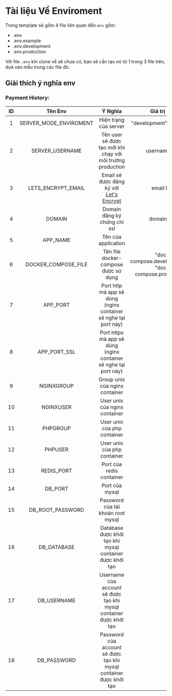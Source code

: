 # Tài liệu Về Enviroment

Trong template sẽ gồm 4 file liên quan đến `env` gồm:

-   .env
-   .env.example
-   .env.development
-   .env.production

Với file `.env` khi clone về sẽ chưa có, bạn sẽ cần tạo nó từ 1 trong 3 file trên, dựa vào mẫu trong các file đó.

## Giải thích ý nghĩa env

### Payment History:

| ID  |        Tên Env         |                               Ý Nghĩa                               |                           Giá trị hợp lệ                           |
| :-: | :--------------------: | :-----------------------------------------------------------------: | :----------------------------------------------------------------: |
|  1  | SERVER_MODE_ENVIROMENT |                        Hiện trạng của server                        |                    "development", "production"                     |
|  2  |    SERVER_USERNAME     |     Tên user sẽ được tạo mới khi chạy với môi trường production     |                          username hợp lế                           |
|  3  |   LETS_ENCRYPT_EMAIL   | Email sẽ được đăng ký với [Let's Encrypt](https://letsencrypt.org/) |                            email hợp lệ                            |
|  4  |         DOMAIN         |                    Domain đăng ký chứng chỉ ssl                     |                           domain hợp lệ                            |
|  5  |        APP_NAME        |                         Tên của application                         |                                                                    |
|  6  |  DOCKER_COMPOSE_FILE   |                Tên file docker-compose được sử dụng                 | "docker-compose.developement.yml", "docker-compose.production.yml" |
|  7  |        APP_PORT        |   Port http mà app sẽ dùng (nginx container sẽ nghe tại port này)   |                                                                    |
|  8  |      APP_PORT_SSL      |  Port https mà app sẽ dùng (nginx container sẽ nghe tại port này)   |                                                                    |
|  9  |       NGINXGROUP       |                   Group unix của nginx container                    |                                                                    |
| 10  |       NGINXUSER        |                    User unix của nginx container                    |                                                                    |
| 11  |        PHPGROUP        |                     User unix của php container                     |                                                                    |
| 12  |        PHPUSER         |                     User unix của php container                     |                                                                    |
| 13  |       REDIS_PORT       |                      Port của redis container                       |                                                                    |
| 14  |        DB_PORT         |                           Port của mysql                            |                                                                    |
| 15  |    DB_ROOT_PASSWORD    |                  Password của tài khoản root mysql                  |                                                                    |
| 16  |      DB_DATABASE       |      Database được khởi tạo khi mysql container được khởi tạo       |                                                                    |
| 17  |      DB_USERNAME       | Username của account sẽ được tạo khi mysql container được khởi tạo  |                                                                    |
| 18  |      DB_PASSWORD       | Password của account sẽ được tạo khi mysql container được khởi tạo  |                                                                    |
